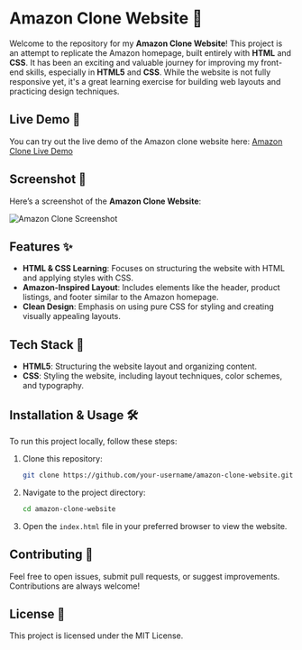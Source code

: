 
# Amazon Clone Website 🛒

Welcome to the repository for my **Amazon Clone Website**! This project is an attempt to replicate the Amazon homepage, built entirely with **HTML** and **CSS**. It has been an exciting and valuable journey for improving my front-end skills, especially in **HTML5** and **CSS**. While the website is not fully responsive yet, it's a great learning exercise for building web layouts and practicing design techniques.

## Live Demo 🚀
You can try out the live demo of the Amazon clone website here: [Amazon Clone Live Demo](https://github.com/tajwone17.github.io/amazon-clone/)

## Screenshot 📸
Here’s a screenshot of the **Amazon Clone Website**:

![Amazon Clone Screenshot](https://github.com/your-username/amazon-clone-website/Images/project2.png)

## Features ✨
- **HTML & CSS Learning**: Focuses on structuring the website with HTML and applying styles with CSS.
- **Amazon-Inspired Layout**: Includes elements like the header, product listings, and footer similar to the Amazon homepage.
- **Clean Design**: Emphasis on using pure CSS for styling and creating visually appealing layouts.

## Tech Stack 🔧
- **HTML5**: Structuring the website layout and organizing content.
- **CSS**: Styling the website, including layout techniques, color schemes, and typography.

## Installation & Usage 🛠️
To run this project locally, follow these steps:

1. Clone this repository:
   ```bash
   git clone https://github.com/your-username/amazon-clone-website.git
   ```

2. Navigate to the project directory:
   ```bash
   cd amazon-clone-website
   ```

3. Open the `index.html` file in your preferred browser to view the website.

## Contributing 🤝
Feel free to open issues, submit pull requests, or suggest improvements. Contributions are always welcome!

## License 📄
This project is licensed under the MIT License.

